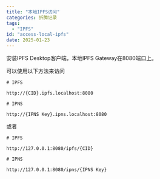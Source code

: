 ```yaml
---
title: "本地IPFS访问"
categories: 折腾记录
tags:
  - "IPFS"
id: "access-local-ipfs"
date: 2025-01-23
---
```


安装IPFS Desktop客户端，本地IPFS Gateway在8080端口上。

可以使用以下方法来访问

```
# IPFS

http://{CID}.ipfs.localhost:8080

# IPNS

http://{IPNS Key}.ipns.localhost:8080
```

或者

```
# IPFS

http://127.0.0.1:8080/ipfs/{CID}

# IPNS

http://127.0.0.1:8080/ipns/{IPNS Key}
```